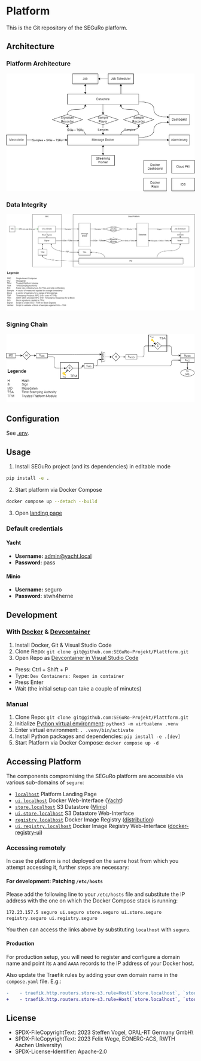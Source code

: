 # Platform

This is the Git repository of the SEGuRo platform.

## Architecture

### Platform Architecture

![overview](./docs/platform_architecture.png)

### Data Integrity

![data_integrity](./docs/data_integrity.png)

### Signing Chain

![data_signing](./docs/data_signing.png)

## Configuration

See [.env](./.env).

## Usage

1. Install SEGuRo project (and its dependencies) in editable mode
```bash
pip install -e .
```
2. Start platform via Docker Compose
```bash
docker compose up --detach --build
```

3. Open [landing page](https://localhost)

### Default credentials

#### Yacht

- **Username:** admin@yacht.local
- **Password:** pass

#### Minio

- **Username:** seguro
- **Password:** stwh4herne

## Development

### With [Docker](https://www.docker.com/) & [Devcontainer](https://containers.dev/)

1. Install Docker, Git & Visual Studio Code
2. Clone Repo: `git clone git@github.com:SEGuRo-Projekt/Plattform.git`
3. Open Repo as [Devcontainer in Visual Studio Code](https://code.visualstudio.com/docs/devcontainers/containers)
  - Press:  Ctrl + Shift + P
  - Type: `Dev Containers: Reopen in container`
  - Press Enter
  - Wait (the initial setup can take a couple of minutes)

### Manual

1. Clone Repo: `git clone git@github.com:SEGuRo-Projekt/Plattform.git`
2. Initialize [Python virtual environment](https://docs.python.org/3/library/venv.html): `python3 -m virtualenv .venv`
3. Enter virtual environment: `. .venv/bin/activate`
4. Install Python packages and dependencies: `pip install -e .[dev]`
5. Start Platform via Docker Compose: `docker compose up -d`

## Accessing Platform

The components compromising the SEGuRo platform are accessible via various sub-domains of `seguro`:

- [`localhost`](https://seguro) Platform Landing Page
- [`ui.localhost`](https://ui.seguro) Docker Web-Interface ([Yacht](https://yacht.sh/))
- [`store.localhost`](https://store.seguro) S3 Datastore ([Minio](https://min.io/))
- [`ui.store.localhost`](https://ui.store.seguro) S3 Datastore Web-Interface
- [`registry.localhost`](https://registry.seguro) Docker Image Registry ([distribution](https://distribution.github.io/distribution/about/))
- [`ui.registry.localhost`](https://ui.registry.seguro) Docker Image Registry Web-Interface ([docker-registry-ui](https://github.com/Joxit/docker-registry-ui))

### Accessing remotely

In case the platform is not deployed on the same host from which you attempt accessing it, further steps are necessary:

#### For development: Patching `/etc/hosts`

Please add the following line to your `/etc/hosts` file and substitute the IP address with the one on which the Docker Compose stack is running:

```text
172.23.157.5 seguro ui.seguro store.seguro ui.store.seguro registry.seguro ui.registry.seguro
```

You then can access the links above by substituting `localhost` with `seguro`.

#### Production

For production setup, you will need to register and configure a domain name and point its `A` and `AAAA` records to the IP address of your Docker host.

Also update the Traefik rules by adding your own domain name in the `compose.yaml` file. E.g.:

```diff
-    - traefik.http.routers.store-s3.rule=Host(`store.localhost`, `store.seguro`, `store.seguro.eonerc.rwth-aachen.de`)
+    - traefik.http.routers.store-s3.rule=Host(`store.localhost`, `store.seguro`, `store.my-seguro-platform.com`)
```


## License

- SPDX-FileCopyrightText: 2023 Steffen Vogel, OPAL-RT Germany GmbH\
- SPDX-FileCopyrightText: 2023 Felix Wege, EONERC-ACS, RWTH Aachen  University\
- SPDX-License-Identifier: Apache-2.0
